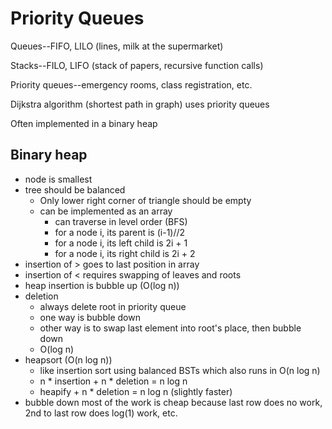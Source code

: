 # Priority Queues

Queues--FIFO, LILO (lines, milk at the supermarket)

Stacks--FILO, LIFO (stack of papers, recursive function calls)

Priority queues--emergency rooms, class registration, etc.

Dijkstra algorithm (shortest path in graph) uses priority queues

Often implemented in a binary heap

## Binary heap

* node is smallest
* tree should be balanced
  * Only lower right corner of triangle should be empty
  * can be implemented as an array
    * can traverse in level order (BFS)
    * for a node i, its parent is (i-1)//2
    * for a node i, its left child is 2i + 1
    * for a node i, its right child is 2i + 2
* insertion of > goes to last position in array
* insertion of < requires swapping of leaves and roots
* heap insertion is bubble up (O(log n))
* deletion
  * always delete root in priority queue
  * one way is bubble down
  * other way is to swap last element into root's place, then bubble down
  * O(log n)
* heapsort (O(n log n))
  * like insertion sort using balanced BSTs which also runs in O(n log n)
  * n * insertion + n * deletion = n log n
  * heapify + n * deletion = n log n (slightly faster)
* bubble down most of the work is cheap because last row does no work, 2nd to last row does log(1) work, etc.

